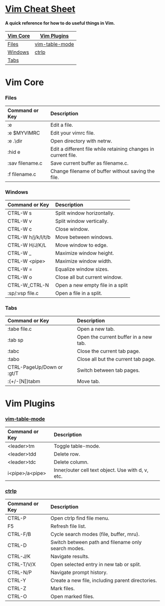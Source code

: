 # [Vim Cheat Sheet](https://jyee117.github.io/vimcheatsheet)
#### A quick reference for how to do useful things in Vim.

| **[Vim Core](#vim-core)** | **[Vim Plugins](#vim-plugins)**   |
|---------------------------|-----------------------------------|
| [Files](#files)           | [vim-table-mode](#vim-table-mode) |
| [Windows](#windows)       | [ctrlp](#ctrlp)                   |
| [Tabs](#tabs)             |                                   |

# Vim Core
### Files

| **Command or Key** | **Description**                                                |
|:-------------------|:---------------------------------------------------------------|
| :e                 | Edit a file.                                                   |
| :e $MYVIMRC        | Edit your vimrc file.                                          |
| :e .\dir           | Open directory with netrw.                                     |
| :hid e             | Edit a different file while retaining changes in current file. |
| :sav filename.c    | Save current buffer as filename.c.                             |
| :f filename.c      | Change filename of buffer without saving the file.             |

### Windows

| **Command or Key** | **Description**                  |
|:-------------------|:---------------------------------|
| CTRL-W s           | Split window horizontally.       |
| CTRL-W v           | Split window vertically.         |
| CTRL-W c           | Close window.                    |
| CTRL-W h/j/k/l/t/b | Move between windows.            |
| CTRL-W H/J/K/L     | Move window to edge.             |
| CTRL-W _           | Maximize window height.          |
| CTRL-W \<pipe\>    | Maximize window width.           |
| CTRL-W =           | Equalize window sizes.           |
| CTRL-W o           | Close all but current window.    |
| CTRL-W\_CTRL-N     | Open a new empty file in a split |
| :sp/:vsp file.c    | Open a file in a split.          |

### Tabs

| **Command or Key**        | **Description**                       |
|:--------------------------|:--------------------------------------|
| :tabe file.c              | Open a new tab.                       |
| :tab sp                   | Open the current buffer in a new tab. |
| :tabc                     | Close the current tab page.           |
| :tabo                     | Close all but the current tab page.   |
| CTRL-PageUp/Down or :gt/T | Switch between tab pages.             |
| :(+/-[N])tabm             | Move tab.                             |

# Vim Plugins
### [vim-table-mode](https://github.com/dhruvasagar/vim-table-mode)

| **Command or Key**  | **Description**                                   |
|:--------------------|:--------------------------------------------------|
| \<leader\>tm        | Toggle table-mode.                                |
| \<leader\>tdd       | Delete row.                                       |
| \<leader\>tdc       | Delete column.                                    |
| i\<pipe\>/a\<pipe\> | Inner/outer cell text object. Use with d, v, etc. |

### [ctrlp](https://github.com/ctrlpvim/ctrlp.vim)

| **Command or Key** | **Description**                                     |
|:-------------------|:----------------------------------------------------|
| CTRL-P             | Open ctrlp find file menu.                          |
| F5                 | Refresh file list.                                  |
| CTRL-F/B           | Cycle search modes (file, buffer, mru).             |
| CTRL-D             | Switch between path and filename only search modes. |
| CTRL-J/K           | Navigate results.                                   |
| CTRL-T/V/X         | Open selected entry in new tab or split.            |
| CTRL-N/P           | Navigate prompt history.                            |
| CTRL-Y             | Create a new file, including parent directories.    |
| CTRL-Z             | Mark files.                                         |
| CTRL-O             | Open marked files.                                  |

